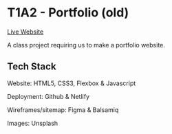 # T1A2 - Portfolio (old)

[Live Website](https://sheaduffy-portfolio-old.netlify.app/)

A class project requiring us to make a portfolio website.

## Tech Stack

Website: HTML5, CSS3, Flexbox & Javascript

Deployment: Github & Netlify

Wireframes/sitemap: Figma & Balsamiq

Images: Unsplash
